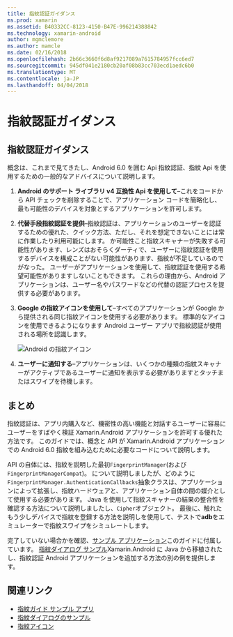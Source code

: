 ```yaml
---
title: 指紋認証ガイダンス
ms.prod: xamarin
ms.assetid: B40332CC-8123-4150-B47E-996214388842
ms.technology: xamarin-android
author: mgmclemore
ms.author: mamcle
ms.date: 02/16/2018
ms.openlocfilehash: 2b66c3660f6d8af9217089a7615784957fcc6ed7
ms.sourcegitcommit: 945df041e2180cb20af08b83cc703ecd1aedc6b0
ms.translationtype: MT
ms.contentlocale: ja-JP
ms.lasthandoff: 04/04/2018
---
```

# <a name="fingerprint-authentication-guidance"></a>指紋認証ガイダンス

## <a name="fingerprint-authentication-guidance"></a>指紋認証ガイダンス

概念は、これまで見てきたし、Android 6.0 を囲む Api 指紋認証、指紋 Api を使用するための一般的なアドバイスについて説明します。

1. **Android のサポート ライブラリ v4 互換性 Api を使用して**&ndash;これをコードから API チェックを削除することで、アプリケーション コードを簡略化し、最も可能性のデバイスを対象とするアプリケーションを許可します。
2. **代替手段指紋認証を提供**&ndash;指紋認証は、アプリケーションのユーザーを認証するための優れた、クイック方法、ただし、それを想定できないことには常に作業したり利用可能にします。 か可能性こと指紋スキャナーが失敗する可能性があります、レンズはおそらくダーティで、ユーザーに指紋認証を使用するデバイスを構成ことがない可能性があります、指紋が不足しているのでがなった。 ユーザーがアプリケーションを使用して、指紋認証を使用する希望可能性がありますしないこともできます。 これらの理由から、Android アプリケーションは、ユーザー名やパスワードなどの代替の認証プロセスを提供する必要があります。
3. **Google の指紋アイコンを使用して**&ndash;すべてのアプリケーションが Google から提供される同じ指紋アイコンを使用する必要があります。 標準的なアイコンを使用できるようになります Android ユーザー アプリで指紋認証が使用される場所を認識します。 
    
    ![Android の指紋アイコン](summary-images/ic-fp-40px.png)
    
4. **ユーザーに通知する**&ndash;アプリケーションは、いくつかの種類の指紋スキャナーがアクティブであるユーザーに通知を表示する必要がありますとタッチまたはスワイプを待機します。 

## <a name="summary"></a>まとめ

指紋認証は、アプリ内購入など、機密性の高い機能と対話するユーザーに容易にユーザーをすばやく検証 Xamarin.Android アプリケーションを許可する優れた方法です。 このガイドでは、概念と API が Xamarin.Android アプリケーションでの Android 6.0 指紋を組み込むために必要なコードについて説明します。

API の自体には、指紋を説明した最初`FingerprintManager`(および`FingerprintManagerCompat`)。 について説明しましたが、どのように`FingerprintManager.AuthenticationCallbacks`抽象クラスは、アプリケーションによって拡張し、指紋ハードウェアと、アプリケーション自体の間の媒介として使用する必要があります。 Java を使用して指紋スキャナーの結果の整合性を確認する方法について説明しましたし、`Cipher`オブジェクト。 最後に、触れたもう少しデバイスで指紋を登録する方法を説明しを使用して、テストで**adb**をエミュレーターで指紋スワイプをシミュレートします。 

完了していない場合かを確認、[サンプル アプリケーション](https://github.com/xamarin/monodroid-samples/tree/master/FingerprintGuide)このガイドに付属しています。 [指紋ダイアログ サンプル](https://developer.xamarin.com/samples/monodroid/android-m/FingerprintDialog/)Xamarin.Android に Java から移植されたし、指紋認証 Android アプリケーションを追加する方法の別の例を提供します。



## <a name="related-links"></a>関連リンク

- [指紋ガイド サンプル アプリ](https://github.com/xamarin/monodroid-samples/tree/master/FingerprintGuide)
- [指紋ダイアログのサンプル](https://developer.xamarin.com/samples/monodroid/android-m/FingerprintDialog/)
- [指紋アイコン](https://developer.android.comhttps://developer.xamarin.com/samples/FingerprintDialog/res/drawable-hdpi/ic_fp_40px.html)
